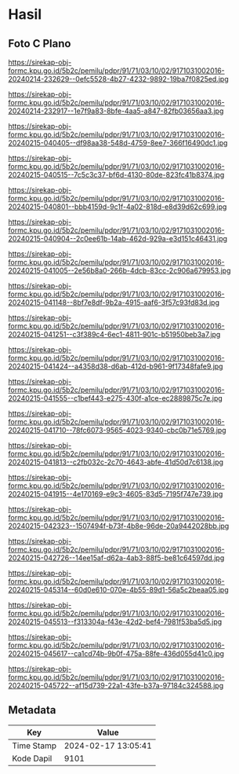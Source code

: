 # Hasil

## Foto C Plano

https://sirekap-obj-formc.kpu.go.id/5b2c/pemilu/pdpr/91/71/03/10/02/9171031002016-20240214-232629--0efc5528-4b27-4232-9892-19ba7f0825ed.jpg

https://sirekap-obj-formc.kpu.go.id/5b2c/pemilu/pdpr/91/71/03/10/02/9171031002016-20240214-232917--1e7f9a83-8bfe-4aa5-a847-82fb03656aa3.jpg

https://sirekap-obj-formc.kpu.go.id/5b2c/pemilu/pdpr/91/71/03/10/02/9171031002016-20240215-040405--df98aa38-548d-4759-8ee7-366f16490dc1.jpg

https://sirekap-obj-formc.kpu.go.id/5b2c/pemilu/pdpr/91/71/03/10/02/9171031002016-20240215-040515--7c5c3c37-bf6d-4130-80de-823fc41b8374.jpg

https://sirekap-obj-formc.kpu.go.id/5b2c/pemilu/pdpr/91/71/03/10/02/9171031002016-20240215-040801--bbb4159d-9c1f-4a02-818d-e8d39d62c699.jpg

https://sirekap-obj-formc.kpu.go.id/5b2c/pemilu/pdpr/91/71/03/10/02/9171031002016-20240215-040904--2c0ee61b-14ab-462d-929a-e3d151c46431.jpg

https://sirekap-obj-formc.kpu.go.id/5b2c/pemilu/pdpr/91/71/03/10/02/9171031002016-20240215-041005--2e56b8a0-266b-4dcb-83cc-2c906a679953.jpg

https://sirekap-obj-formc.kpu.go.id/5b2c/pemilu/pdpr/91/71/03/10/02/9171031002016-20240215-041148--8bf7e8df-9b2a-4915-aaf6-3f57c93fd83d.jpg

https://sirekap-obj-formc.kpu.go.id/5b2c/pemilu/pdpr/91/71/03/10/02/9171031002016-20240215-041251--c3f389c4-6ec1-4811-901c-b51950beb3a7.jpg

https://sirekap-obj-formc.kpu.go.id/5b2c/pemilu/pdpr/91/71/03/10/02/9171031002016-20240215-041424--a4358d38-d6ab-412d-b961-9f17348fafe9.jpg

https://sirekap-obj-formc.kpu.go.id/5b2c/pemilu/pdpr/91/71/03/10/02/9171031002016-20240215-041555--c1bef443-e275-430f-a1ce-ec2889875c7e.jpg

https://sirekap-obj-formc.kpu.go.id/5b2c/pemilu/pdpr/91/71/03/10/02/9171031002016-20240215-041710--78fc6073-9565-4023-9340-cbc0b71e5769.jpg

https://sirekap-obj-formc.kpu.go.id/5b2c/pemilu/pdpr/91/71/03/10/02/9171031002016-20240215-041813--c2fb032c-2c70-4643-abfe-41d50d7c6138.jpg

https://sirekap-obj-formc.kpu.go.id/5b2c/pemilu/pdpr/91/71/03/10/02/9171031002016-20240215-041915--4e170169-e9c3-4605-83d5-7195f747e739.jpg

https://sirekap-obj-formc.kpu.go.id/5b2c/pemilu/pdpr/91/71/03/10/02/9171031002016-20240215-042323--1507494f-b73f-4b8e-96de-20a9442028bb.jpg

https://sirekap-obj-formc.kpu.go.id/5b2c/pemilu/pdpr/91/71/03/10/02/9171031002016-20240215-042726--14ee15af-d62a-4ab3-88f5-be81c64597dd.jpg

https://sirekap-obj-formc.kpu.go.id/5b2c/pemilu/pdpr/91/71/03/10/02/9171031002016-20240215-045314--60d0e610-070e-4b55-89d1-56a5c2beaa05.jpg

https://sirekap-obj-formc.kpu.go.id/5b2c/pemilu/pdpr/91/71/03/10/02/9171031002016-20240215-045513--f313304a-f43e-42d2-bef4-7981f53ba5d5.jpg

https://sirekap-obj-formc.kpu.go.id/5b2c/pemilu/pdpr/91/71/03/10/02/9171031002016-20240215-045617--ca1cd74b-9b0f-475a-88fe-436d055d41c0.jpg

https://sirekap-obj-formc.kpu.go.id/5b2c/pemilu/pdpr/91/71/03/10/02/9171031002016-20240215-045722--af15d739-22a1-43fe-b37a-97184c324588.jpg


## Metadata

| Key        | Value               |
| ---------- | ------------------- |
| Time Stamp | 2024-02-17 13:05:41 |
| Kode Dapil | 9101                |



